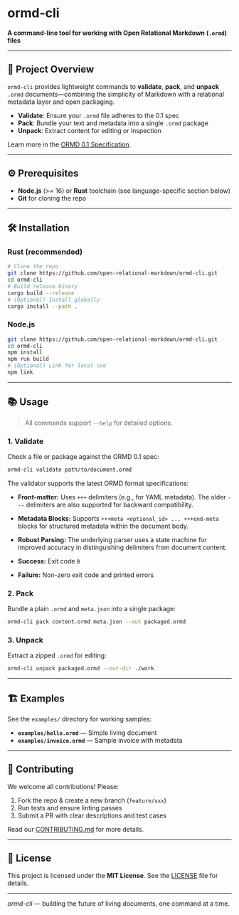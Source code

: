 # ormd-cli

**A command-line tool for working with Open Relational Markdown (`.ormd`) files**

---

## 🚀 Project Overview

`ormd-cli` provides lightweight commands to **validate**, **pack**, and **unpack** `.ormd` documents—combining the simplicity of Markdown with a relational metadata layer and open packaging.

* **Validate**: Ensure your `.ormd` file adheres to the 0.1 spec
* **Pack**: Bundle your text and metadata into a single `.ormd` package
* **Unpack**: Extract content for editing or inspection

Learn more in the [ORMD 0.1 Specification](https://github.com/open-relational-markdown/spec/blob/main/ormd-0.1.md).

---

## ⚙️ Prerequisites

* **Node.js** (>= 16) or **Rust** toolchain (see language-specific section below)
* **Git** for cloning the repo

---

## 🛠️ Installation

### Rust (recommended)

```bash
# Clone the repo
git clone https://github.com/open-relational-markdown/ormd-cli.git
cd ormd-cli
# Build release binary
cargo build --release
# (Optional) Install globally
cargo install --path .
```

### Node.js

```bash
git clone https://github.com/open-relational-markdown/ormd-cli.git
cd ormd-cli
npm install
npm run build
# (Optional) Link for local use
npm link
```

---

## 📚 Usage

> All commands support `--help` for detailed options.

### 1. Validate

Check a file or package against the ORMD 0.1 spec:

```bash
ormd-cli validate path/to/document.ormd
```

The validator supports the latest ORMD format specifications:
*   **Front-matter:** Uses `+++` delimiters (e.g., for YAML metadata). The older `---` delimiters are also supported for backward compatibility.
*   **Metadata Blocks:** Supports `+++meta <optional_id> ... +++end-meta` blocks for structured metadata within the document body.
*   **Robust Parsing:** The underlying parser uses a state machine for improved accuracy in distinguishing delimiters from document content.

* **Success:** Exit code `0`
* **Failure:** Non-zero exit code and printed errors

### 2. Pack

Bundle a plain `.ormd` and `meta.json` into a single package:

```bash
ormd-cli pack content.ormd meta.json --out packaged.ormd
```

### 3. Unpack

Extract a zipped `.ormd` for editing:

```bash
ormd-cli unpack packaged.ormd --out-dir ./work
```

---

## 🏗️ Examples

See the `examples/` directory for working samples:

* **`examples/hello.ormd`** — Simple living document
* **`examples/invoice.ormd`** — Sample invoice with metadata

---

## 🤝 Contributing

We welcome all contributions! Please:

1. Fork the repo & create a new branch (`feature/xxx`)
2. Run tests and ensure linting passes
3. Submit a PR with clear descriptions and test cases

Read our [CONTRIBUTING.md](.github/CONTRIBUTING.md) for more details.

---

## 📝 License

This project is licensed under the **MIT License**. See the [LICENSE](LICENSE) file for details.

---

*ormd-cli* — building the future of living documents, one command at a time.
